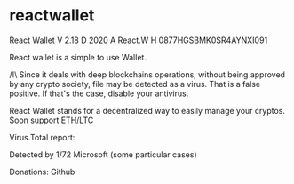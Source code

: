 # reactwallet
React Wallet
V 2.18
D 2020
A React.W
H 0877HGSBMK0SR4AYNXI091

React wallet is a simple to use Wallet.


  /!\     Since it deals with deep blockchains operations, without being approved by any crypto society,
	  file may be detected as a virus. That is a false positive.
	  If that's the case, disable your antivirus.


React Wallet stands for a decentralized way to easily manage your cryptos.
Soon support ETH/LTC



Virus.Total report: 

Detected by 1/72
	Microsoft (some particular cases)

Donations: Github 
